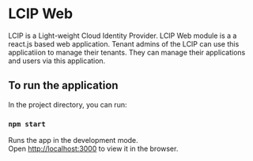 # LCIP Web

LCIP is a Light-weight Cloud Identity Provider. LCIP Web module is a a react.js based web application. Tenant admins of the LCIP can use this applicatiion to manage their tenants. They can manage their applications and users via this application. 

## To run the application

In the project directory, you can run:

### `npm start`

Runs the app in the development mode.\
Open [http://localhost:3000](http://localhost:3000) to view it in the browser.


